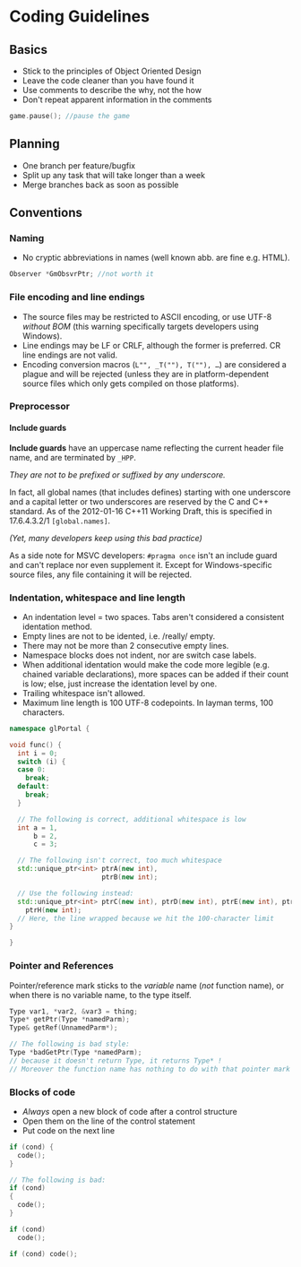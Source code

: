 # Coding Guidelines
## Basics
- Stick to the principles of Object Oriented Design
- Leave the code cleaner than you have found it
- Use comments to describe the why, not the how
- Don't repeat apparent information in the comments 

```cpp
game.pause(); //pause the game
```
     
## Planning
- One branch per feature/bugfix
- Split up any task that will take longer than a week
- Merge branches back as soon as possible

## Conventions
### Naming
- No cryptic abbreviations in names (well known abb. are fine e.g. HTML).

```cpp
Observer *GmObsvrPtr; //not worth it
```
     
### File encoding and line endings
- The source files may be restricted to ASCII encoding, or use UTF-8 *without* *BOM* (this warning specifically targets developers using Windows).
- Line endings may be LF or CRLF, although the former is preferred. CR line endings are not valid.
- Encoding conversion macros (```L"", _T(""), T(""), …```) are considered a plague and will be rejected (unless they are in platform-dependent source files which only gets compiled on those platforms).

### Preprocessor
#### Include guards
**Include guards** have an uppercase name reflecting the current header file name, and are terminated by `_HPP`.

*They are not to be prefixed or suffixed by any underscore.*

In fact, all global names (that includes defines) starting with one underscore and a capital letter or two underscores are reserved by the C and C++ standard. 
As of the 2012-01-16 C++11 Working Draft, this is specified in 17.6.4.3.2/1 `[global.names]`.

*(Yet, many developers keep using this bad practice)*

As a side note for MSVC developers: ```#pragma once``` isn't an include guard and can't replace nor even supplement it. Except for Windows-specific source files, any file containing it will be rejected.

### Indentation, whitespace and line length
- An indentation level = two spaces. Tabs aren't considered a consistent identation method.
- Empty lines are not to be idented, i.e. /really/ empty.
- There may not be more than 2 consecutive empty lines.
- Namespace blocks does not indent, nor are switch case labels.
- When additional identation would make the code more legible (e.g. chained variable declarations), 
more spaces can be added if their count is low; else, just increase the identation level by one.
- Trailing whitespace isn't allowed.
- Maximum line length is 100 UTF-8 codepoints. In layman terms, 100 characters.

```cpp
namespace glPortal {

void func() {
  int i = 0;
  switch (i) {
  case 0:
    break;
  default:
    break;
  }

  // The following is correct, additional whitespace is low
  int a = 1,
      b = 2,
      c = 3;

  // The following isn't correct, too much whitespace
  std::unique_ptr<int> ptrA(new int),
                       ptrB(new int);

  // Use the following instead:
  std::unique_ptr<int> ptrC(new int), ptrD(new int), ptrE(new int), ptrF(new int), ptrG(new int),
    ptrH(new int);
  // Here, the line wrapped because we hit the 100-character limit
}

}
```

### Pointer and References
Pointer/reference mark sticks to the *variable* name (*not* function name), or when there is no variable name, to the type itself.

```cpp
Type var1, *var2, &var3 = thing;
Type* getPtr(Type *namedParm);
Type& getRef(UnnamedParm*);

// The following is bad style:
Type *badGetPtr(Type *namedParm);
// because it doesn't return Type, it returns Type* !
// Moreover the function name has nothing to do with that pointer mark on it.
```

### Blocks of code
- *Always* open a new block of code after a control structure
- Open them on the line of the control statement
- Put code on the next line

```cpp
if (cond) {
  code();
}

// The following is bad:
if (cond)
{
  code();
}

if (cond)
  code();

if (cond) code();
```
